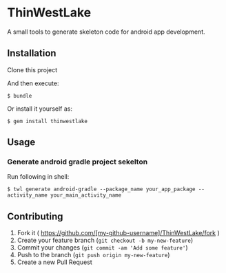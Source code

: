 # ThinWestLake

A small tools to generate skeleton code for android app development.

## Installation

Clone this project

And then execute:

    $ bundle

Or install it yourself as:

    $ gem install thinwestlake

## Usage

### Generate android gradle project sekelton

Run following in shell: 

    $ twl generate android-gradle --package_name your_app_package --activity_name your_main_activity_name



## Contributing

1. Fork it ( https://github.com/[my-github-username]/ThinWestLake/fork )
2. Create your feature branch (`git checkout -b my-new-feature`)
3. Commit your changes (`git commit -am 'Add some feature'`)
4. Push to the branch (`git push origin my-new-feature`)
5. Create a new Pull Request
